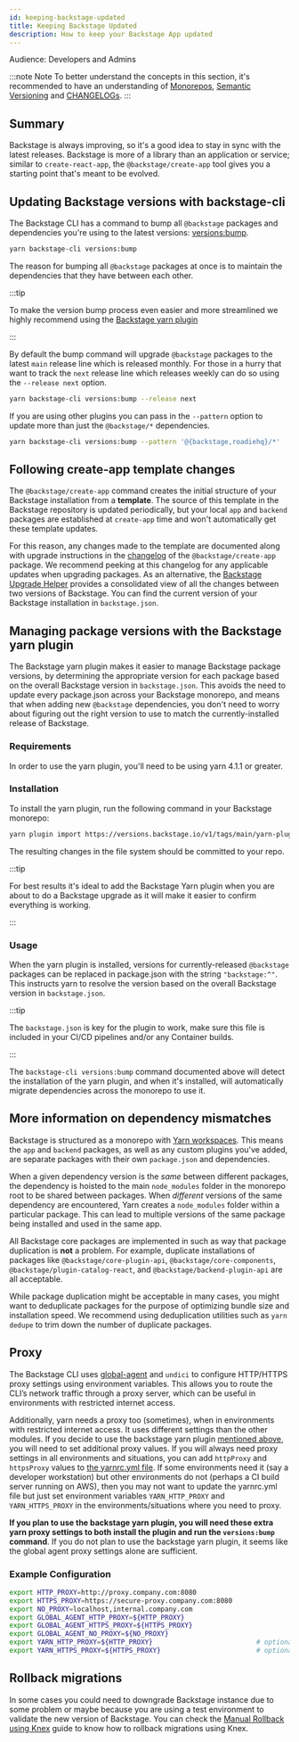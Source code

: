 ```yaml
---
id: keeping-backstage-updated
title: Keeping Backstage Updated
description: How to keep your Backstage App updated
---
```


Audience: Developers and Admins

:::note Note
To better understand the concepts in this section, it's recommended to have an understanding of [Monorepos](https://semaphoreci.com/blog/what-is-monorepo), [Semantic Versioning](https://semver.org) and [CHANGELOGs](https://keepachangelog.com).
:::

## Summary

Backstage is always improving, so it's a good idea to stay in sync with the
latest releases. Backstage is more of a library than an application or service;
similar to `create-react-app`, the `@backstage/create-app` tool gives you a
starting point that's meant to be evolved.

## Updating Backstage versions with backstage-cli

The Backstage CLI has a command to bump all `@backstage` packages and
dependencies you're using to the latest versions:
[versions:bump](../tooling/cli/03-commands.md#versionsbump).

```bash
yarn backstage-cli versions:bump
```

The reason for bumping all `@backstage` packages at once is to maintain the
dependencies that they have between each other.

<a name="plugin"></a>
:::tip

To make the version bump process even easier and more streamlined we highly recommend using the [Backstage yarn plugin](#managing-package-versions-with-the-backstage-yarn-plugin)

:::

By default the bump command will upgrade `@backstage` packages to the latest `main` release line which is released monthly. For those in a hurry that want to track the `next` release line which releases weekly can do so using the `--release next` option.

```bash
yarn backstage-cli versions:bump --release next
```

If you are using other plugins you can pass in the `--pattern` option to update
more than just the `@backstage/*` dependencies.

```bash
yarn backstage-cli versions:bump --pattern '@{backstage,roadiehq}/*'
```

## Following create-app template changes

The `@backstage/create-app` command creates the initial structure of your
Backstage installation from a **template**. The source of this template in the
Backstage repository is updated periodically, but your local `app` and `backend`
packages are established at `create-app` time and won't automatically get these
template updates.

For this reason, any changes made to the template are documented along with
upgrade instructions in the
[changelog](https://github.com/backstage/backstage/blob/master/packages/create-app/CHANGELOG.md)
of the `@backstage/create-app` package. We recommend peeking at this changelog
for any applicable updates when upgrading packages. As an alternative, the
[Backstage Upgrade Helper](https://backstage.github.io/upgrade-helper/) provides
a consolidated view of all the changes between two versions of Backstage. You
can find the current version of your Backstage installation in `backstage.json`.

## Managing package versions with the Backstage yarn plugin

The Backstage yarn plugin makes it easier to manage Backstage package versions,
by determining the appropriate version for each package based on the overall
Backstage version in `backstage.json`. This avoids the need to update every
package.json across your Backstage monorepo, and means that when adding new
`@backstage` dependencies, you don't need to worry about figuring out the right
version to use to match the currently-installed release of Backstage.

### Requirements

In order to use the yarn plugin, you'll need to be using yarn 4.1.1 or greater.

### Installation

To install the yarn plugin, run the following command in your Backstage
monorepo:

```bash
yarn plugin import https://versions.backstage.io/v1/tags/main/yarn-plugin
```

The resulting changes in the file system should be committed to your repo.

:::tip

For best results it's ideal to add the Backstage Yarn plugin when you are about to do a Backstage upgrade as it will make it easier to confirm everything is working.

:::

### Usage

When the yarn plugin is installed, versions for currently-released `@backstage`
packages can be replaced in package.json with the string `"backstage:^"`. This
instructs yarn to resolve the version based on the overall Backstage version in
`backstage.json`.

:::tip

The `backstage.json` is key for the plugin to work, make sure this file is included in your CI/CD pipelines and/or any Container builds.

:::

The `backstage-cli versions:bump` command documented above will detect the
installation of the yarn plugin, and when it's installed, will automatically
migrate dependencies across the monorepo to use it.

## More information on dependency mismatches

Backstage is structured as a monorepo with
[Yarn workspaces](https://classic.yarnpkg.com/en/docs/workspaces/). This means
the `app` and `backend` packages, as well as any custom plugins you've added,
are separate packages with their own `package.json` and dependencies.

When a given dependency version is the _same_ between different packages, the
dependency is hoisted to the main `node_modules` folder in the monorepo root to
be shared between packages. When _different_ versions of the same dependency are
encountered, Yarn creates a `node_modules` folder within a particular package.
This can lead to multiple versions of the same package being installed and used
in the same app.

All Backstage core packages are implemented in such as way that package
duplication is **not** a problem. For example, duplicate installations of
packages like `@backstage/core-plugin-api`, `@backstage/core-components`,
`@backstage/plugin-catalog-react`, and `@backstage/backend-plugin-api` are all
acceptable.

While package duplication might be acceptable in many cases, you might want to
deduplicate packages for the purpose of optimizing bundle size and installation
speed. We recommend using deduplication utilities such as `yarn dedupe` to trim
down the number of duplicate packages.

## Proxy

The Backstage CLI uses [global-agent](https://www.npmjs.com/package/global-agent) and `undici` to configure HTTP/HTTPS proxy settings using environment variables. This allows you to route the CLI’s network traffic through a proxy server, which can be useful in environments with restricted internet access.

Additionally, yarn needs a proxy too (sometimes), when in environments with restricted internet access. It uses different settings than the other modules. If you decide to use the backstage yarn plugin [mentioned above](#plugin), you will need to set additional proxy values.
If you will always need proxy settings in all environments and situations, you can add `httpProxy` and `httpsProxy` values to [the yarnrc.yml file](https://yarnpkg.com/configuration/yarnrc). If some environments need it (say a developer workstation) but other environments do not (perhaps a CI build server running on AWS), then you may not want to update the yarnrc.yml file but just set environment variables `YARN_HTTP_PROXY` and `YARN_HTTPS_PROXY` in the environments/situations where you need to proxy.

**If you plan to use the backstage yarn plugin, you will need these extra yarn proxy settings to both install the plugin and run the `versions:bump` command**. If you do not plan to use the backstage yarn plugin, it seems like the global agent proxy settings alone are sufficient.

### Example Configuration

```bash
export HTTP_PROXY=http://proxy.company.com:8080
export HTTPS_PROXY=https://secure-proxy.company.com:8080
export NO_PROXY=localhost,internal.company.com
export GLOBAL_AGENT_HTTP_PROXY=${HTTP_PROXY}
export GLOBAL_AGENT_HTTPS_PROXY=${HTTPS_PROXY}
export GLOBAL_AGENT_NO_PROXY=${NO_PROXY}
export YARN_HTTP_PROXY=${HTTP_PROXY}                          # optional
export YARN_HTTPS_PROXY=${HTTPS_PROXY}                        # optional
```

## Rollback migrations

In some cases you could need to downgrade Backstage instance due to some problem or maybe because you are using a test environment to validate the new version of Backstage. You can check the [Manual Rollback using Knex](../getting-started/config/database.md#manual-rollback) guide to know how to rollback migrations using Knex.
